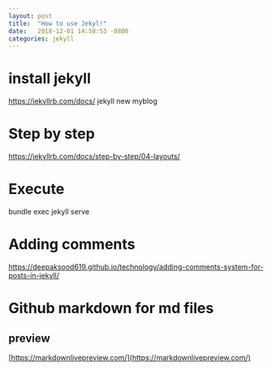 ```yaml
---
layout: post
title:  "How to use Jekyl!"
date:   2018-12-01 14:58:53 -0800
categories: jekyll
---
```

# install jekyll
https://jekyllrb.com/docs/
jekyll new myblog

# Step by step
https://jekyllrb.com/docs/step-by-step/04-layouts/

# Execute
bundle exec jekyll serve

# Adding comments
https://deepaksood619.github.io/technology/adding-comments-system-for-posts-in-jekyll/

# Github markdown for md files

## preview
[https://markdownlivepreview.com/](https://markdownlivepreview.com/)

